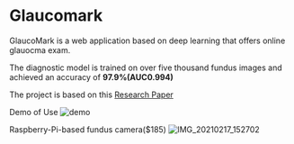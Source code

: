 # Glaucomark
GlaucoMark is a web application based on deep learning that offers online glauocma exam.

The diagnostic model is trained on over five thousand fundus images and achieved an accuracy of **97.9%(AUC0.994)**


The project is based on this [Research Paper](https://s3.us-west-2.amazonaws.com/secure.notion-static.com/0dfa6bd5-879b-4ab5-9a42-5a245a590af0/Glaucomark_research_paper.pdf?X-Amz-Algorithm=AWS4-HMAC-SHA256&X-Amz-Content-Sha256=UNSIGNED-PAYLOAD&X-Amz-Credential=AKIAT73L2G45EIPT3X45%2F20211118%2Fus-west-2%2Fs3%2Faws4_request&X-Amz-Date=20211118T083504Z&X-Amz-Expires=86400&X-Amz-Signature=47b137d5955c95a181da0e80c716fe7c65f01e57a0aa1c286bce301a63c629ed&X-Amz-SignedHeaders=host&response-content-disposition=filename%20%3D%22Glaucomark%2520research%2520paper.pdf%22&x-id=GetObject)

Demo of Use
![demo](https://user-images.githubusercontent.com/57343372/135970564-dd9fa4fe-51bd-4e5a-907c-8ffef754526a.gif)

Raspberry-Pi-based fundus camera($185)
![IMG_20210217_152702](https://user-images.githubusercontent.com/57343372/142380992-4a0ff55a-8dec-422c-82ee-1828dc6d9496.jpg)

